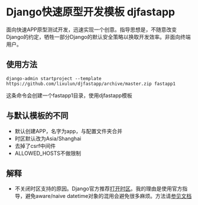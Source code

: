 # Django快速原型开发模板 djfastapp

面向快速APP原型测试开发，迅速实现一个创意。指导思想是，不随意改变Django的约定，牺牲一部分Django的默认安全策略以换取开发效率。非面向终端用户。

## 使用方法

```
django-admin startproject --template https://github.com/lixulun/djfastapp/archive/master.zip fastapp1
```
这条命令会创建一个fastapp1目录，使用djfastapp模板

## 与默认模板的不同
* 默认创建APP，名字为app，与配置文件夹合并
* 时区默认改为Asia/Shanghai
* 去掉了csrf中间件
* ALLOWED_HOSTS不做限制

## 解释

* 不关闭时区支持的原因。Django官方推荐[打开时区](https://docs.djangoproject.com/en/2.2/topics/i18n/timezones/#setup)。我的理由是使用官方指导，避免aware/naive datetime对象的混用会避免很多麻烦。方法请[参见文档](https://docs.djangoproject.com/en/2.2/topics/i18n/timezones/)